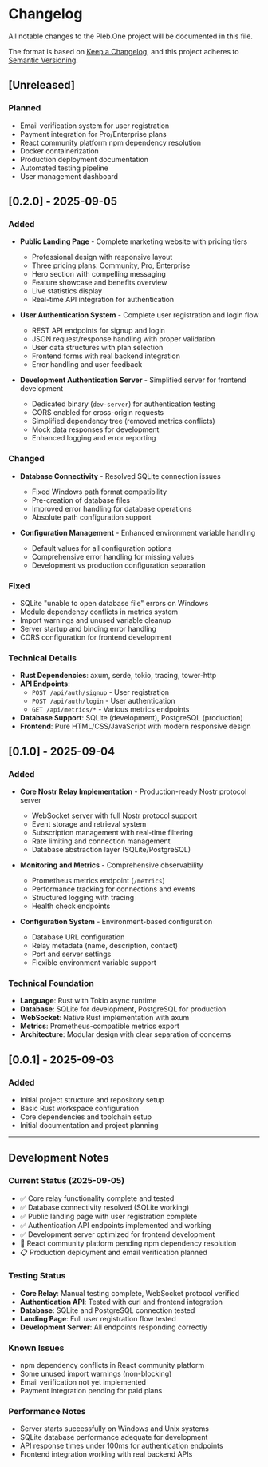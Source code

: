 # Changelog

All notable changes to the Pleb.One project will be documented in this file.

The format is based on [Keep a Changelog](https://keepachangelog.com/en/1.0.0/),
and this project adheres to [Semantic Versioning](https://semver.org/spec/v2.0.0.html).

## [Unreleased]

### Planned
- Email verification system for user registration
- Payment integration for Pro/Enterprise plans
- React community platform npm dependency resolution
- Docker containerization
- Production deployment documentation
- Automated testing pipeline
- User management dashboard

## [0.2.0] - 2025-09-05

### Added
- **Public Landing Page** - Complete marketing website with pricing tiers
  - Professional design with responsive layout
  - Three pricing plans: Community, Pro, Enterprise
  - Hero section with compelling messaging
  - Feature showcase and benefits overview
  - Live statistics display
  - Real-time API integration for authentication
  
- **User Authentication System** - Complete user registration and login flow
  - REST API endpoints for signup and login
  - JSON request/response handling with proper validation
  - User data structures with plan selection
  - Frontend forms with real backend integration
  - Error handling and user feedback
  
- **Development Authentication Server** - Simplified server for frontend development
  - Dedicated binary (`dev-server`) for authentication testing
  - CORS enabled for cross-origin requests
  - Simplified dependency tree (removed metrics conflicts)
  - Mock data responses for development
  - Enhanced logging and error reporting

### Changed
- **Database Connectivity** - Resolved SQLite connection issues
  - Fixed Windows path format compatibility
  - Pre-creation of database files
  - Improved error handling for database operations
  - Absolute path configuration support
  
- **Configuration Management** - Enhanced environment variable handling
  - Default values for all configuration options
  - Comprehensive error handling for missing values
  - Development vs production configuration separation

### Fixed
- SQLite "unable to open database file" errors on Windows
- Module dependency conflicts in metrics system
- Import warnings and unused variable cleanup
- Server startup and binding error handling
- CORS configuration for frontend development

### Technical Details
- **Rust Dependencies**: axum, serde, tokio, tracing, tower-http
- **API Endpoints**: 
  - `POST /api/auth/signup` - User registration
  - `POST /api/auth/login` - User authentication
  - `GET /api/metrics/*` - Various metrics endpoints
- **Database Support**: SQLite (development), PostgreSQL (production)
- **Frontend**: Pure HTML/CSS/JavaScript with modern responsive design

## [0.1.0] - 2025-09-04

### Added
- **Core Nostr Relay Implementation** - Production-ready Nostr protocol server
  - WebSocket server with full Nostr protocol support
  - Event storage and retrieval system
  - Subscription management with real-time filtering
  - Rate limiting and connection management
  - Database abstraction layer (SQLite/PostgreSQL)
  
- **Monitoring and Metrics** - Comprehensive observability
  - Prometheus metrics endpoint (`/metrics`)
  - Performance tracking for connections and events
  - Structured logging with tracing
  - Health check endpoints
  
- **Configuration System** - Environment-based configuration
  - Database URL configuration
  - Relay metadata (name, description, contact)
  - Port and server settings
  - Flexible environment variable support

### Technical Foundation
- **Language**: Rust with Tokio async runtime
- **Database**: SQLite for development, PostgreSQL for production
- **WebSocket**: Native Rust implementation with axum
- **Metrics**: Prometheus-compatible metrics export
- **Architecture**: Modular design with clear separation of concerns

## [0.0.1] - 2025-09-03

### Added
- Initial project structure and repository setup
- Basic Rust workspace configuration
- Core dependencies and toolchain setup
- Initial documentation and project planning

---

## Development Notes

### Current Status (2025-09-05)
- ✅ Core relay functionality complete and tested
- ✅ Database connectivity resolved (SQLite working)
- ✅ Public landing page with user registration complete
- ✅ Authentication API endpoints implemented and working
- ✅ Development server optimized for frontend development
- 🔄 React community platform pending npm dependency resolution
- 📋 Production deployment and email verification planned

### Testing Status
- **Core Relay**: Manual testing complete, WebSocket protocol verified
- **Authentication API**: Tested with curl and frontend integration
- **Database**: SQLite and PostgreSQL connection tested
- **Landing Page**: Full user registration flow tested
- **Development Server**: All endpoints responding correctly

### Known Issues
- npm dependency conflicts in React community platform
- Some unused import warnings (non-blocking)
- Email verification not yet implemented
- Payment integration pending for paid plans

### Performance Notes
- Server starts successfully on Windows and Unix systems
- SQLite database performance adequate for development
- API response times under 100ms for authentication endpoints
- Frontend integration working with real backend APIs
